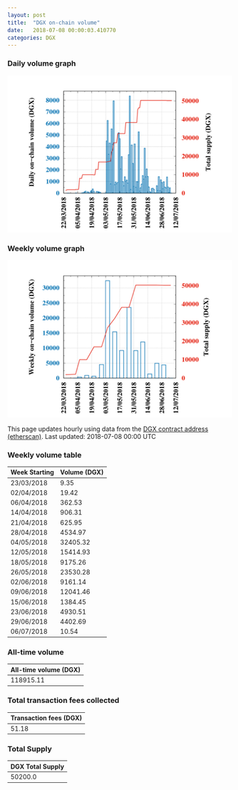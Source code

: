 ```yaml
---
layout: post
title:  "DGX on-chain volume"
date:   2018-07-08 00:00:03.410770
categories: DGX
---
```


### Daily volume graph

![DGX daily volume graph](dgxvolume_scripts/daily.png)

### Weekly volume graph

![DGX weekly volume graph](dgxvolume_scripts/out.png)

This page updates hourly using data from the [DGX contract address (etherscan)](https://etherscan.io/token/0x4f3afec4e5a3f2a6a1a411def7d7dfe50ee057bf). Last updated:
2018-07-08 00:00 UTC

### Weekly volume table

Week Starting | Volume (DGX)
--- | ---
23/03/2018|9.35
02/04/2018|19.42
06/04/2018|362.53
14/04/2018|906.31
21/04/2018|625.95
28/04/2018|4534.97
04/05/2018|32405.32
12/05/2018|15414.93
18/05/2018|9175.26
26/05/2018|23530.28
02/06/2018|9161.14
09/06/2018|12041.46
15/06/2018|1384.45
23/06/2018|4930.51
29/06/2018|4402.69
06/07/2018|10.54


### All-time volume

| All-time volume (DGX) |
| --- |
|118915.11|

### Total transaction fees collected

| Transaction fees (DGX) |
| --- |
|51.18|

### Total Supply

| DGX Total Supply |
| --- |
|50200.0|

